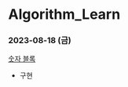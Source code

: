 # Algorithm_Learn
### 2023-08-18 (금)
[숫자 블록](https://school.programmers.co.kr/learn/courses/30/lessons/12923)
- 구현
